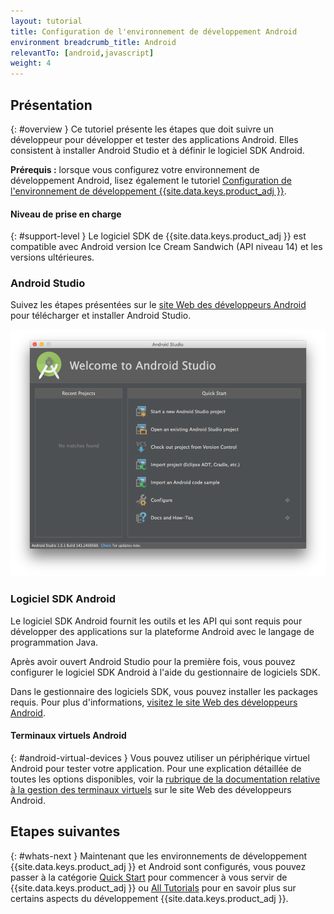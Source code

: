 ```yaml
---
layout: tutorial
title: Configuration de l'environnement de développement Android
environment breadcrumb_title: Android
relevantTo: [android,javascript]
weight: 4
---
```

<!-- NLS_CHARSET=UTF-8 -->
## Présentation
{: #overview }
Ce tutoriel présente les étapes que doit suivre un développeur pour développer et tester des applications Android. Elles consistent à installer Android Studio et à définir le logiciel SDK Android. 

**Prérequis :** lorsque vous configurez votre environnement de développement Android, lisez également le tutoriel [Configuration de l'environnement de développement {{site.data.keys.product_adj }}](../mobilefirst/). 

#### Niveau de prise en charge
{: #support-level }
Le logiciel SDK de {{site.data.keys.product_adj }} est compatible avec Android version Ice Cream Sandwich (API niveau 14) et les versions ultérieures.

### Android Studio
Suivez les étapes présentées sur le [site Web des développeurs Android](http://developer.android.com/develop/index.html) pour télécharger et installer Android Studio.

![Configuration du logiciel SDK Android](android-studio.png)

### Logiciel SDK Android
Le logiciel SDK Android fournit les outils et les API qui sont requis pour développer des applications sur la plateforme Android avec le langage de programmation Java. 

Après avoir ouvert Android Studio pour la première fois, vous pouvez configurer le logiciel SDK Android à l'aide du gestionnaire de logiciels SDK. 

Dans le gestionnaire des logiciels SDK, vous pouvez installer les packages requis. Pour plus d'informations, [visitez le site Web des développeurs Android](http://developer.android.com/sdk/index.html).

#### Terminaux virtuels Android 
{: #android-virtual-devices }
Vous pouvez utiliser un périphérique virtuel Android pour tester votre application. Pour une explication détaillée de toutes les options disponibles, voir la [rubrique de la documentation relative à la gestion des terminaux virtuels](http://developer.android.com/tools/devices/index.html) sur le site Web des développeurs Android. 

## Etapes suivantes 
{: #whats-next }
Maintenant que les environnements de développement {{site.data.keys.product_adj }} et Android sont configurés, vous pouvez passer à la catégorie [Quick Start](../../../quick-start/android/) pour commencer à vous servir de {{site.data.keys.product_adj }} ou [All Tutorials](../../../all-tutorials) pour en savoir plus sur certains aspects du développement {{site.data.keys.product_adj }}. 
